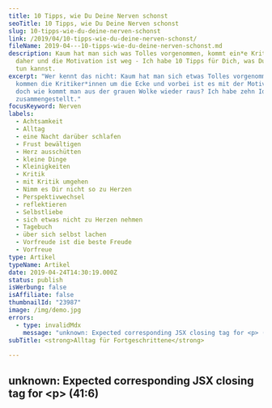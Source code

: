 ```yaml
---
title: 10 Tipps, wie Du Deine Nerven schonst
seoTitle: 10 Tipps, wie Du Deine Nerven schonst
slug: 10-tipps-wie-du-deine-nerven-schonst
link: /2019/04/10-tipps-wie-du-deine-nerven-schonst/
fileName: 2019-04---10-tipps-wie-du-deine-nerven-schonst.md
description: Kaum hat man sich was Tolles vorgenommen, kommt ein*e Kritiker*in
  daher und die Motivation ist weg - Ich habe 10 Tipps für Dich, was Du jetzt
  tun kannst.
excerpt: "Wer kennt das nicht: Kaum hat man sich etwas Tolles vorgenommen,
  kommen die Kritiker*innen um die Ecke und vorbei ist es mit der Motivation -
  doch wie kommt man aus der grauen Wolke wieder raus? Ich habe zehn Ideen
  zusammengestellt."
focusKeyword: Nerven
labels:
  - Achtsamkeit
  - Alltag
  - eine Nacht darüber schlafen
  - Frust bewältigen
  - Herz ausschütten
  - kleine Dinge
  - Kleinigkeiten
  - Kritik
  - mit Kritik umgehen
  - Nimm es Dir nicht so zu Herzen
  - Perspektivwechsel
  - reflektieren
  - Selbstliebe
  - sich etwas nicht zu Herzen nehmen
  - Tagebuch
  - über sich selbst lachen
  - Vorfreude ist die beste Freude
  - Vorfreue
type: Artikel
typeName: Artikel
date: 2019-04-24T14:30:19.000Z
status: publish
isWerbung: false
isAffiliate: false
thumbnailId: "23987"
image: /img/demo.jpg
errors:
  - type: invalidMdx
    message: "unknown: Expected corresponding JSX closing tag for <p> (41:6)"
subTitle: <strong>Alltag für Fortgeschrittene</strong>
  
---
```


## unknown: Expected corresponding JSX closing tag for &lt;p> (41:6)

<!--
**Ist das dieses Leben, von dem alle sprechen? Überall fliegen die Fetzen, es
ist laut und ständig nervt jemand mit Fragen. Wie soll man denn da die Ruhe
bewahren?**

Zugegeben: Manchmal ist es gar nicht so leicht, sich so durch den Alltag zu
hangeln. Negativität, Zeitfresser und andere Ärgernisse lauern überall. Wer
kennt das nicht: Kaum hat man sich ein kreatives Projekt vorgenommen, kommen die
Kritiker\*innen um die Ecke und vorbei ist es mit der Motivation - doch wie
kommt man aus der grauen Wolke wieder raus? Ich habe zehn Ideen für Dich
zusammengestellt.

<ol>
    <li>
## Nimm Dir nicht alles so zu Herzen
Kritik ist etwas, das jedem zu schaffen macht. "Kritikfähigkeit" ist tatsächlich eines der Worte, die ich gerne aus dem Wörterbuch streichen würde. Man kann sie nicht erlernen und sie wird einem nicht in die Wiege gelegt. Jeder ist vom Typus her ein kleines bisschen anders - vielen Menschen sieht man es vielleicht einfach nicht an, wenn sie etwas verletzt hat. Trotzdem geht es ihnen nach einem harschen Hinweis schlecht. Der Rat "nimm es Dir nicht so zu Herzen" ist leicht gegeben und macht es gerne mal noch schlimmer. Glaubt es mir, ich spreche da aus Erfahrung. Warum aber steht er dann hier an erster Stelle? Ganz einfach: Mit ein paar Kniffen kann man es schaffen, etwas nicht in die persönliche Zone eindringen zu lassen, auch wenn es einem im ersten Moment durch Mark und Bein geht.

Kritik, besonders persönliche, kann eine destruktive Wirkung haben und einen
mitunter sehr lange beschäftigen. Doch wie kann man es schaffen, sie nicht an
sich ran zu lassen? Versuch mal, sie nicht als Kritik zu betrachten. Präge Dir
außerdem ein, dass viele Menschen sich einfach nicht besonders gewählt
ausdrücken und es vielleicht gar nicht so gemeint haben, wie es bei Dir
angekommen ist. Falls es doch so ist, kann Dir das herzlich egal sein.

Sagt Der Nachbar im Aufzug z. B. zu Dir "Du siehst so müde aus, hast Du schlecht
geschlafen?" ist das vermutlich keine Kritik an Deinem Äußeren, sondern eine
ernst gemeinte Frage nach Deinem Befinden. Du kannst sie ja ganz leicht mit
einer Gegenfrage beantworten, falls Dir das zu persönlich ist.

Was außerdem ziemlich gut hilft: Denk daran, dass die Kritik viel mehr mit
dem*der Kritiker*in zu tun hat, als mit dem*der Kritisierten. Frag Dich mal, was
er*sie für ein Problem hat und wie er*sie zu seiner*ihrer Überzeugung gekommen
ist. Vermutlich wirst Du feststellen, dass er\*sie nur seine Missgunst oder
seine schlechte Laune loswerden wollte und Du baust automatisch Distanz zu
seiner Kritik auf.

![nerven](http://cardamonchai.com/wp-content/uploads/2019/04/nerven-1-1-400x533.jpg)

Wenn das alles nicht hilft, schütte jemandem Dein Herz aus (siehe Punkt 3) oder
schreib es auf. Das hilft Dir, Deine Gedanken zu sammeln. Im Anschluss kannst Du
die Person, die Dich kritisiert hat, darauf ansprechen, ob es wirklich so
gemeint war, wie Du es aufgefasst hast. Falls das dann überhaupt noch nötig
ist.</li> <li>

## Behalte auch etwas erstmal nur für Dich

Wie geht es Dir? Konntest Du etwas mitnehmen? Ich freue mich, wenn Dir meine
zehn Ideen gefallen haben. Klar ist es im Alltag manchmal nicht so einfach, das
alles zu beherzigen. Es kann einen jedoch mitunter schön auf den Boden der
Tatsachen zurückholen, wenn man einfach mal kurz tief durchatmet, reflektiert,
überlegt und sich an den schönen Dingen erfreut.

-->

  